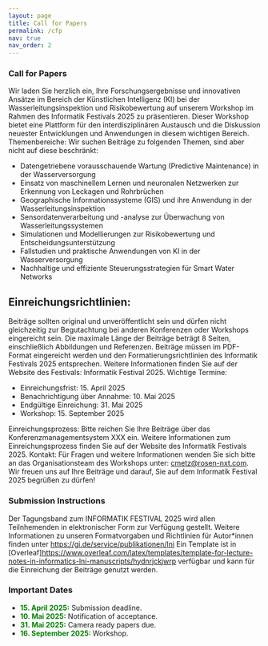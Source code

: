 ```yaml
---
layout: page
title: Call for Papers
permalink: /cfp
nav: true
nav_order: 2
---
```


### Call for Papers
Wir laden Sie herzlich ein, Ihre Forschungsergebnisse und innovativen Ansätze im Bereich der Künstlichen Intelligenz (KI) bei der Wasserleitungsinspektion und Risikobewertung auf unserem Workshop im Rahmen des Informatik Festivals 2025 zu präsentieren. Dieser Workshop bietet eine Plattform für den interdisziplinären Austausch und die Diskussion neuester Entwicklungen und Anwendungen in diesem wichtigen Bereich.
Themenbereiche: Wir suchen Beiträge zu folgenden Themen, sind aber nicht auf diese beschränkt:
* Datengetriebene vorausschauende Wartung (Predictive Maintenance) in der Wasserversorgung
* Einsatz von maschinellem Lernen und neuronalen Netzwerken zur Erkennung von Leckagen und Rohrbrüchen
* Geographische Informationssysteme (GIS) und ihre Anwendung in der Wasserleitungsinspektion
* Sensordatenverarbeitung und -analyse zur Überwachung von Wasserleitungssystemen
* Simulationen und Modellierungen zur Risikobewertung und Entscheidungsunterstützung
* Fallstudien und praktische Anwendungen von KI in der Wasserversorgung
* Nachhaltige und effiziente Steuerungsstrategien für Smart Water Networks

## Einreichungsrichtlinien:
Beiträge sollten original und unveröffentlicht sein und dürfen nicht gleichzeitig zur Begutachtung bei anderen Konferenzen oder Workshops eingereicht sein.
Die maximale Länge der Beiträge beträgt 8 Seiten, einschließlich Abbildungen und Referenzen.
Beiträge müssen im PDF-Format eingereicht werden und den Formatierungsrichtlinien des Informatik Festivals 2025 entsprechen. Weitere Informationen finden Sie auf der Website des Festivals: Informatik Festival 2025.
Wichtige Termine:
* Einreichungsfrist: 15. April 2025
* Benachrichtigung über Annahme: 10. Mai 2025
* Endgültige Einreichung: 31. Mai 2025
* Workshop: 15. September 2025

Einreichungsprozess: Bitte reichen Sie Ihre Beiträge über das Konferenzmanagementsystem XXX ein. Weitere Informationen zum Einreichungsprozess finden Sie auf der Website des Informatik Festivals 2025.
Kontakt: Für Fragen und weitere Informationen wenden Sie sich bitte an das Organisationsteam des Workshops unter: cmetz@rosen-nxt.com.
Wir freuen uns auf Ihre Beiträge und darauf, Sie auf dem Informatik Festival 2025 begrüßen zu dürfen!

### Submission Instructions

Der Tagungsband zum INFORMATIK FESTIVAL 2025 wird allen Teilnhemenden in elektronischer Form zur Verfügung gestellt. Weitere Informationen zu unseren Formatvorgaben und Richtlinien für Autor*innen finden unter https://gi.de/service/publikationen/lni
Ein Template ist in [Overleaf]https://www.overleaf.com/latex/templates/template-for-lecture-notes-in-informatics-lni-manuscripts/hydnrjckjwrp verfügbar und kann für die Einreichung der Beiträge genutzt werden.


### Important Dates

* <b style="color:green"> 15. April 2025:</b>  Submission deadline.
* <b style="color:green"> 10. Mai 2025:</b> Notification of acceptance.
* <b style="color:green"> 31. Mai 2025:</b> Camera ready papers due.
* <b style="color:green"> 16. September 2025: </b> Workshop.

